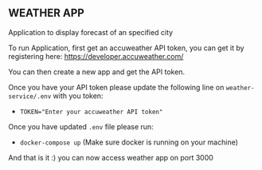 ## WEATHER APP

Application to display forecast of an specified city


To run Application, first get an accuweather API token, you can get it by registering here:
https://developer.accuweather.com/

You can then create a new app and get the API token.

Once you have your API token please update the following line on ```weather-service/.env``` with you token:
- ```TOKEN="Enter your accuweather API token"```

Once you have updated ```.env``` file please run:
- ```docker-compose up``` (Make sure docker is running on your machine)

And that is it :) you can now access weather app on port 3000
